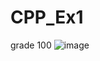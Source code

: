 # CPP_Ex1
 
 grade 100
![image](https://user-images.githubusercontent.com/90526270/156927652-7fe155a3-be8a-4ea3-8da0-d8fd449a4a62.png)
